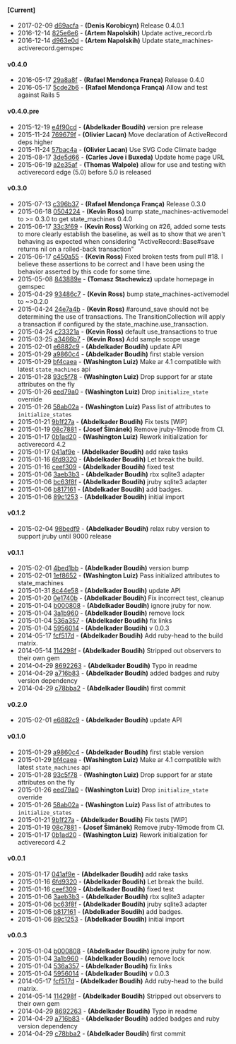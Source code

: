 
#### [Current]
 * 2017-02-09 [d69acfa](../../commit/d69acfa) - __(Denis Korobicyn)__ Release 0.4.0.1
 * 2016-12-14 [825e6e6](../../commit/825e6e6) - __(Artem Napolskih)__ Update active_record.rb
 * 2016-12-14 [d963e0d](../../commit/d963e0d) - __(Artem Napolskih)__ Update state_machines-activerecord.gemspec

#### v0.4.0
 * 2016-05-17 [29a8a8f](../../commit/29a8a8f) - __(Rafael Mendonça França)__ Release 0.4.0
 * 2016-05-17 [5cde2b6](../../commit/5cde2b6) - __(Rafael Mendonça França)__ Allow and test against Rails 5

#### v0.4.0.pre
 * 2015-12-19 [e4f90cd](../../commit/e4f90cd) - __(Abdelkader Boudih)__ version pre release
 * 2015-11-24 [769679f](../../commit/769679f) - __(Olivier Lacan)__ Move declaration of ActiveRecord deps higher
 * 2015-11-24 [57bac4a](../../commit/57bac4a) - __(Olivier Lacan)__ Use SVG Code Climate badge
 * 2015-08-17 [3de5d66](../../commit/3de5d66) - __(Carles Jove i Buxeda)__ Update home page URL
 * 2015-06-19 [a2e35af](../../commit/a2e35af) - __(Thomas Walpole)__ allow for use and testing with activerecord edge (5.0) before 5.0 is released

#### v0.3.0
 * 2015-07-13 [c396b37](../../commit/c396b37) - __(Rafael Mendonça França)__ Release 0.3.0
 * 2015-06-18 [0504224](../../commit/0504224) - __(Kevin Ross)__ bump state_machines-activemodel to >= 0.3.0 to get state_machines 0.4.0
 * 2015-06-17 [33c3f69](../../commit/33c3f69) - __(Kevin Ross)__ Working on #26, added some tests to more clearly establish the baseline, as well as to show that we aren't behaving as expected when considering "ActiveRecord::Base#save returns nil on a rolled-back transaction"
 * 2015-06-17 [c450a55](../../commit/c450a55) - __(Kevin Ross)__ Fixed broken tests from pull #18.  I believe these assertions to be correct and I have been using the behavior asserted by this code for some time.
 * 2015-05-08 [843889e](../../commit/843889e) - __(Tomasz Stachewicz)__ update homepage in gemspec
 * 2015-04-29 [93486c7](../../commit/93486c7) - __(Kevin Ross)__ bump state_machines-activemodel to ~>0.2.0
 * 2015-04-24 [24e7a4b](../../commit/24e7a4b) - __(Kevin Ross)__ #around_save should not be determining the use of transactions.   The TransitionCollection will apply a transaction if configured by the state_machine.use_transaction.
 * 2015-04-24 [c23321a](../../commit/c23321a) - __(Kevin Ross)__ default use_transactions to true
 * 2015-03-25 [a3466b7](../../commit/a3466b7) - __(Kevin Ross)__ Add sample scope usage
 * 2015-02-01 [e6882c9](../../commit/e6882c9) - __(Abdelkader Boudih)__ update API
 * 2015-01-29 [a9860c4](../../commit/a9860c4) - __(Abdelkader Boudih)__ first stable version
 * 2015-01-29 [bf4caea](../../commit/bf4caea) - __(Washington Luiz)__ Make ar 4.1 compatible with latest `state_machines` api
 * 2015-01-28 [93c5f78](../../commit/93c5f78) - __(Washington Luiz)__ Drop support for ar state attributes on the fly
 * 2015-01-26 [eed79a0](../../commit/eed79a0) - __(Washington Luiz)__ Drop `initialize_state` override
 * 2015-01-26 [58ab02a](../../commit/58ab02a) - __(Washington Luiz)__ Pass list of attributes to `initialize_states`
 * 2015-01-21 [9b1f27a](../../commit/9b1f27a) - __(Abdelkader Boudih)__ Fix tests [WIP]
 * 2015-01-19 [08c7881](../../commit/08c7881) - __(Josef Šimánek)__ Remove jruby-19mode from CI.
 * 2015-01-17 [0b1ad20](../../commit/0b1ad20) - __(Washington Luiz)__ Rework initialization for activerecord 4.2
 * 2015-01-17 [041af9e](../../commit/041af9e) - __(Abdelkader Boudih)__ add rake tasks
 * 2015-01-16 [6fd9320](../../commit/6fd9320) - __(Abdelkader Boudih)__ Let break the build.
 * 2015-01-16 [ceef309](../../commit/ceef309) - __(Abdelkader Boudih)__ fixed test
 * 2015-01-06 [3aeb3b3](../../commit/3aeb3b3) - __(Abdelkader Boudih)__ rbx sqlite3 adapter
 * 2015-01-06 [bc63f8f](../../commit/bc63f8f) - __(Abdelkader Boudih)__ jruby sqlite3 adapter
 * 2015-01-06 [b817161](../../commit/b817161) - __(Abdelkader Boudih)__ add badges.
 * 2015-01-06 [89c1253](../../commit/89c1253) - __(Abdelkader Boudih)__ initial import

#### v0.1.2
 * 2015-02-04 [98bedf9](../../commit/98bedf9) - __(Abdelkader Boudih)__ relax ruby version to support jruby until 9000 release

#### v0.1.1
 * 2015-02-01 [4bed1bb](../../commit/4bed1bb) - __(Abdelkader Boudih)__ version bump
 * 2015-02-01 [1ef8652](../../commit/1ef8652) - __(Washington Luiz)__ Pass initialized attributes to state_machines
 * 2015-01-31 [8c44e58](../../commit/8c44e58) - __(Abdelkader Boudih)__ update API
 * 2015-01-20 [0e1740b](../../commit/0e1740b) - __(Abdelkader Boudih)__ Fix incorrect test, cleanup
 * 2015-01-04 [b000808](../../commit/b000808) - __(Abdelkader Boudih)__ ignore jruby for now.
 * 2015-01-04 [3a1b960](../../commit/3a1b960) - __(Abdelkader Boudih)__ remove lock
 * 2015-01-04 [536a357](../../commit/536a357) - __(Abdelkader Boudih)__ fix links
 * 2015-01-04 [5956014](../../commit/5956014) - __(Abdelkader Boudih)__ v 0.0.3
 * 2014-05-17 [fcf517d](../../commit/fcf517d) - __(Abdelkader Boudih)__ Add ruby-head to the build matrix.
 * 2014-05-14 [114298f](../../commit/114298f) - __(Abdelkader Boudih)__ Stripped out observers to their own gem
 * 2014-04-29 [8692263](../../commit/8692263) - __(Abdelkader Boudih)__ Typo in readme
 * 2014-04-29 [a716b83](../../commit/a716b83) - __(Abdelkader Boudih)__ added badges and ruby version dependency
 * 2014-04-29 [c78bba2](../../commit/c78bba2) - __(Abdelkader Boudih)__ first commit

#### v0.2.0
 * 2015-02-01 [e6882c9](../../commit/e6882c9) - __(Abdelkader Boudih)__ update API

#### v0.1.0
 * 2015-01-29 [a9860c4](../../commit/a9860c4) - __(Abdelkader Boudih)__ first stable version
 * 2015-01-29 [bf4caea](../../commit/bf4caea) - __(Washington Luiz)__ Make ar 4.1 compatible with latest `state_machines` api
 * 2015-01-28 [93c5f78](../../commit/93c5f78) - __(Washington Luiz)__ Drop support for ar state attributes on the fly
 * 2015-01-26 [eed79a0](../../commit/eed79a0) - __(Washington Luiz)__ Drop `initialize_state` override
 * 2015-01-26 [58ab02a](../../commit/58ab02a) - __(Washington Luiz)__ Pass list of attributes to `initialize_states`
 * 2015-01-21 [9b1f27a](../../commit/9b1f27a) - __(Abdelkader Boudih)__ Fix tests [WIP]
 * 2015-01-19 [08c7881](../../commit/08c7881) - __(Josef Šimánek)__ Remove jruby-19mode from CI.
 * 2015-01-17 [0b1ad20](../../commit/0b1ad20) - __(Washington Luiz)__ Rework initialization for activerecord 4.2

#### v0.0.1
 * 2015-01-17 [041af9e](../../commit/041af9e) - __(Abdelkader Boudih)__ add rake tasks
 * 2015-01-16 [6fd9320](../../commit/6fd9320) - __(Abdelkader Boudih)__ Let break the build.
 * 2015-01-16 [ceef309](../../commit/ceef309) - __(Abdelkader Boudih)__ fixed test
 * 2015-01-06 [3aeb3b3](../../commit/3aeb3b3) - __(Abdelkader Boudih)__ rbx sqlite3 adapter
 * 2015-01-06 [bc63f8f](../../commit/bc63f8f) - __(Abdelkader Boudih)__ jruby sqlite3 adapter
 * 2015-01-06 [b817161](../../commit/b817161) - __(Abdelkader Boudih)__ add badges.
 * 2015-01-06 [89c1253](../../commit/89c1253) - __(Abdelkader Boudih)__ initial import

#### v0.0.3
 * 2015-01-04 [b000808](../../commit/b000808) - __(Abdelkader Boudih)__ ignore jruby for now.
 * 2015-01-04 [3a1b960](../../commit/3a1b960) - __(Abdelkader Boudih)__ remove lock
 * 2015-01-04 [536a357](../../commit/536a357) - __(Abdelkader Boudih)__ fix links
 * 2015-01-04 [5956014](../../commit/5956014) - __(Abdelkader Boudih)__ v 0.0.3
 * 2014-05-17 [fcf517d](../../commit/fcf517d) - __(Abdelkader Boudih)__ Add ruby-head to the build matrix.
 * 2014-05-14 [114298f](../../commit/114298f) - __(Abdelkader Boudih)__ Stripped out observers to their own gem
 * 2014-04-29 [8692263](../../commit/8692263) - __(Abdelkader Boudih)__ Typo in readme
 * 2014-04-29 [a716b83](../../commit/a716b83) - __(Abdelkader Boudih)__ added badges and ruby version dependency
 * 2014-04-29 [c78bba2](../../commit/c78bba2) - __(Abdelkader Boudih)__ first commit
